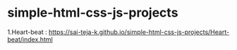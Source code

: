 # simple-html-css-js-projects

1.Heart-beat : https://sai-teja-k.github.io/simple-html-css-js-projects/Heart-beat/index.html
